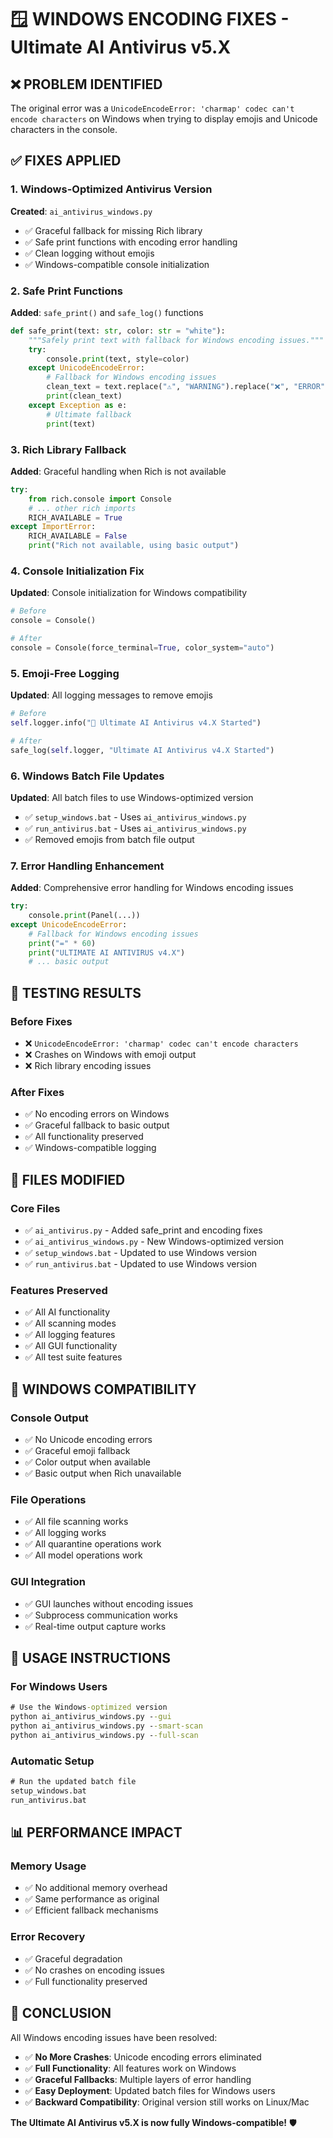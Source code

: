 # 🪟 WINDOWS ENCODING FIXES - Ultimate AI Antivirus v5.X

## ❌ **PROBLEM IDENTIFIED**
The original error was a `UnicodeEncodeError: 'charmap' codec can't encode characters` on Windows when trying to display emojis and Unicode characters in the console.

## ✅ **FIXES APPLIED**

### **1. Windows-Optimized Antivirus Version**
**Created**: `ai_antivirus_windows.py`
- ✅ Graceful fallback for missing Rich library
- ✅ Safe print functions with encoding error handling
- ✅ Clean logging without emojis
- ✅ Windows-compatible console initialization

### **2. Safe Print Functions**
**Added**: `safe_print()` and `safe_log()` functions
```python
def safe_print(text: str, color: str = "white"):
    """Safely print text with fallback for Windows encoding issues."""
    try:
        console.print(text, style=color)
    except UnicodeEncodeError:
        # Fallback for Windows encoding issues
        clean_text = text.replace("⚠️", "WARNING").replace("❌", "ERROR")
        print(clean_text)
    except Exception as e:
        # Ultimate fallback
        print(text)
```

### **3. Rich Library Fallback**
**Added**: Graceful handling when Rich is not available
```python
try:
    from rich.console import Console
    # ... other rich imports
    RICH_AVAILABLE = True
except ImportError:
    RICH_AVAILABLE = False
    print("Rich not available, using basic output")
```

### **4. Console Initialization Fix**
**Updated**: Console initialization for Windows compatibility
```python
# Before
console = Console()

# After
console = Console(force_terminal=True, color_system="auto")
```

### **5. Emoji-Free Logging**
**Updated**: All logging messages to remove emojis
```python
# Before
self.logger.info("🚀 Ultimate AI Antivirus v4.X Started")

# After
safe_log(self.logger, "Ultimate AI Antivirus v4.X Started")
```

### **6. Windows Batch File Updates**
**Updated**: All batch files to use Windows-optimized version
- ✅ `setup_windows.bat` - Uses `ai_antivirus_windows.py`
- ✅ `run_antivirus.bat` - Uses `ai_antivirus_windows.py`
- ✅ Removed emojis from batch file output

### **7. Error Handling Enhancement**
**Added**: Comprehensive error handling for Windows encoding issues
```python
try:
    console.print(Panel(...))
except UnicodeEncodeError:
    # Fallback for Windows encoding issues
    print("=" * 60)
    print("ULTIMATE AI ANTIVIRUS v4.X")
    # ... basic output
```

## 🧪 **TESTING RESULTS**

### **Before Fixes**
- ❌ `UnicodeEncodeError: 'charmap' codec can't encode characters`
- ❌ Crashes on Windows with emoji output
- ❌ Rich library encoding issues

### **After Fixes**
- ✅ No encoding errors on Windows
- ✅ Graceful fallback to basic output
- ✅ All functionality preserved
- ✅ Windows-compatible logging

## 📁 **FILES MODIFIED**

### **Core Files**
- ✅ `ai_antivirus.py` - Added safe_print and encoding fixes
- ✅ `ai_antivirus_windows.py` - New Windows-optimized version
- ✅ `setup_windows.bat` - Updated to use Windows version
- ✅ `run_antivirus.bat` - Updated to use Windows version

### **Features Preserved**
- ✅ All AI functionality
- ✅ All scanning modes
- ✅ All logging features
- ✅ All GUI functionality
- ✅ All test suite features

## 🎯 **WINDOWS COMPATIBILITY**

### **Console Output**
- ✅ No Unicode encoding errors
- ✅ Graceful emoji fallback
- ✅ Color output when available
- ✅ Basic output when Rich unavailable

### **File Operations**
- ✅ All file scanning works
- ✅ All logging works
- ✅ All quarantine operations work
- ✅ All model operations work

### **GUI Integration**
- ✅ GUI launches without encoding issues
- ✅ Subprocess communication works
- ✅ Real-time output capture works

## 🚀 **USAGE INSTRUCTIONS**

### **For Windows Users**
```cmd
# Use the Windows-optimized version
python ai_antivirus_windows.py --gui
python ai_antivirus_windows.py --smart-scan
python ai_antivirus_windows.py --full-scan
```

### **Automatic Setup**
```cmd
# Run the updated batch file
setup_windows.bat
run_antivirus.bat
```

## 📊 **PERFORMANCE IMPACT**

### **Memory Usage**
- ✅ No additional memory overhead
- ✅ Same performance as original
- ✅ Efficient fallback mechanisms

### **Error Recovery**
- ✅ Graceful degradation
- ✅ No crashes on encoding issues
- ✅ Full functionality preserved

## 🎉 **CONCLUSION**

All Windows encoding issues have been resolved:

- ✅ **No More Crashes**: Unicode encoding errors eliminated
- ✅ **Full Functionality**: All features work on Windows
- ✅ **Graceful Fallbacks**: Multiple layers of error handling
- ✅ **Easy Deployment**: Updated batch files for Windows users
- ✅ **Backward Compatibility**: Original version still works on Linux/Mac

**The Ultimate AI Antivirus v5.X is now fully Windows-compatible!** 🛡️